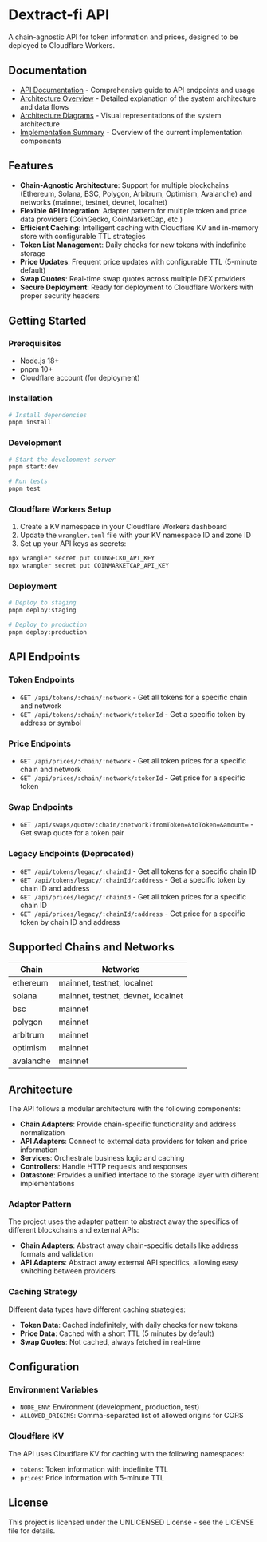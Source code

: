 # Dextract-fi API

A chain-agnostic API for token information and prices, designed to be deployed to Cloudflare Workers.

## Documentation

- [API Documentation](docs/api-docs.md) - Comprehensive guide to API endpoints and usage
- [Architecture Overview](docs/architecture-flow.md) - Detailed explanation of the system architecture and data flows
- [Architecture Diagrams](docs/architecture-diagrams.md) - Visual representations of the system architecture
- [Implementation Summary](docs/implementation-summary.md) - Overview of the current implementation components

## Features

- **Chain-Agnostic Architecture**: Support for multiple blockchains (Ethereum, Solana, BSC, Polygon, Arbitrum, Optimism, Avalanche) and networks (mainnet, testnet, devnet, localnet)
- **Flexible API Integration**: Adapter pattern for multiple token and price data providers (CoinGecko, CoinMarketCap, etc.)
- **Efficient Caching**: Intelligent caching with Cloudflare KV and in-memory store with configurable TTL strategies
- **Token List Management**: Daily checks for new tokens with indefinite storage
- **Price Updates**: Frequent price updates with configurable TTL (5-minute default)
- **Swap Quotes**: Real-time swap quotes across multiple DEX providers
- **Secure Deployment**: Ready for deployment to Cloudflare Workers with proper security headers

## Getting Started

### Prerequisites

- Node.js 18+
- pnpm 10+
- Cloudflare account (for deployment)

### Installation

```bash
# Install dependencies
pnpm install
```

### Development

```bash
# Start the development server
pnpm start:dev

# Run tests
pnpm test
```

### Cloudflare Workers Setup

1. Create a KV namespace in your Cloudflare Workers dashboard
2. Update the `wrangler.toml` file with your KV namespace ID and zone ID
3. Set up your API keys as secrets:

```bash
npx wrangler secret put COINGECKO_API_KEY
npx wrangler secret put COINMARKETCAP_API_KEY
```

### Deployment

```bash
# Deploy to staging
pnpm deploy:staging

# Deploy to production
pnpm deploy:production
```

## API Endpoints

### Token Endpoints

- `GET /api/tokens/:chain/:network` - Get all tokens for a specific chain and network
- `GET /api/tokens/:chain/:network/:tokenId` - Get a specific token by address or symbol

### Price Endpoints

- `GET /api/prices/:chain/:network` - Get all token prices for a specific chain and network
- `GET /api/prices/:chain/:network/:tokenId` - Get price for a specific token

### Swap Endpoints

- `GET /api/swaps/quote/:chain/:network?fromToken=&toToken=&amount=` - Get swap quote for a token pair

### Legacy Endpoints (Deprecated)

- `GET /api/tokens/legacy/:chainId` - Get all tokens for a specific chain ID
- `GET /api/tokens/legacy/:chainId/:address` - Get a specific token by chain ID and address
- `GET /api/prices/legacy/:chainId` - Get all token prices for a specific chain ID
- `GET /api/prices/legacy/:chainId/:address` - Get price for a specific token by chain ID and address

## Supported Chains and Networks

| Chain | Networks |
|-------|----------|
| ethereum | mainnet, testnet, localnet |
| solana | mainnet, testnet, devnet, localnet |
| bsc | mainnet |
| polygon | mainnet |
| arbitrum | mainnet |
| optimism | mainnet |
| avalanche | mainnet |

## Architecture

The API follows a modular architecture with the following components:

- **Chain Adapters**: Provide chain-specific functionality and address normalization
- **API Adapters**: Connect to external data providers for token and price information
- **Services**: Orchestrate business logic and caching
- **Controllers**: Handle HTTP requests and responses
- **Datastore**: Provides a unified interface to the storage layer with different implementations

### Adapter Pattern

The project uses the adapter pattern to abstract away the specifics of different blockchains and external APIs:

- **Chain Adapters**: Abstract away chain-specific details like address formats and validation
- **API Adapters**: Abstract away external API specifics, allowing easy switching between providers

### Caching Strategy

Different data types have different caching strategies:

- **Token Data**: Cached indefinitely, with daily checks for new tokens
- **Price Data**: Cached with a short TTL (5 minutes by default)
- **Swap Quotes**: Not cached, always fetched in real-time

## Configuration

### Environment Variables

- `NODE_ENV`: Environment (development, production, test)
- `ALLOWED_ORIGINS`: Comma-separated list of allowed origins for CORS

### Cloudflare KV

The API uses Cloudflare KV for caching with the following namespaces:

- `tokens`: Token information with indefinite TTL
- `prices`: Price information with 5-minute TTL

## License

This project is licensed under the UNLICENSED License - see the LICENSE file for details.